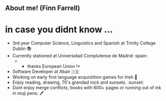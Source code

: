 ## About me! (Finn Farrell)
# in case you didnt know ...

+ 3rd year Computer Science, Linguistics and Spanish at Trinity College Dublin :books:
+ Currently stationed at Universidad Complutense de Madrid :spain:
     - * thanks European Union !* 
+ Software Developer at Abair :ireland: 
+ Working on early first language acquistition games for Irish :jigsaw:
+ Enjoy reading, drawing, 70's grandad rock and sunsets. :sunset:
+ Dont enjoy merge conflicts, books with 600+ pages or running out of ink in muji pens. :pen:

